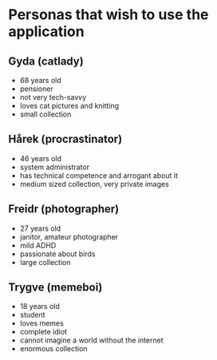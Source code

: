 # Personas that wish to use the application

## Gyda (catlady)
- 68 years old
- pensioner
- not very tech-savvy
- loves cat pictures and knitting
- small collection

## Hårek (procrastinator)
- 46 years old
- system administrator
- has technical competence and arrogant about it
- medium sized collection, very private images

## Freidr (photographer)
- 27 years old
- janitor, amateur photographer
- mild ADHD
- passionate about birds
- large collection

## Trygve (memeboi)
- 18 years old
- student
- loves memes
- complete idiot
- cannot imagine a world without the internet
- enormous collection
